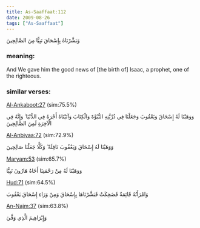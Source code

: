 ```yaml
---
title: As-Saaffaat:112
date: 2009-08-26
tags: ["As-Saaffaat"]
---
```

وَبَشَّرْنَاهُ بِإِسْحَاقَ نَبِيًّا مِنَ الصَّالِحِينَ
### meaning: 
And We gave him the good news of [the birth of] Isaac, a prophet, one of the righteous.
### similar verses: 

[Al-Ankaboot:27](/29/27) (sim:75.5%)

وَوَهَبْنَا لَهُ إِسْحَاقَ وَيَعْقُوبَ وَجَعَلْنَا فِي ذُرِّيَّتِهِ النُّبُوَّةَ وَالْكِتَابَ وَآتَيْنَاهُ أَجْرَهُ فِي الدُّنْيَا ۖ وَإِنَّهُ فِي الْآخِرَةِ لَمِنَ الصَّالِحِينَ

[Al-Anbiyaa:72](/21/72) (sim:72.9%)

وَوَهَبْنَا لَهُ إِسْحَاقَ وَيَعْقُوبَ نَافِلَةً ۖ وَكُلًّا جَعَلْنَا صَالِحِينَ

[Maryam:53](/19/53) (sim:65.7%)

وَوَهَبْنَا لَهُ مِنْ رَحْمَتِنَا أَخَاهُ هَارُونَ نَبِيًّا

[Hud:71](/11/71) (sim:64.5%)

وَامْرَأَتُهُ قَائِمَةٌ فَضَحِكَتْ فَبَشَّرْنَاهَا بِإِسْحَاقَ وَمِنْ وَرَاءِ إِسْحَاقَ يَعْقُوبَ

[An-Najm:37](/53/37) (sim:63.8%)

وَإِبْرَاهِيمَ الَّذِي وَفَّىٰ
